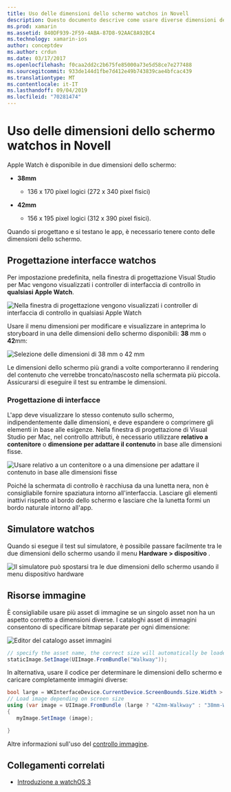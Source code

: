```yaml
---
title: Uso delle dimensioni dello schermo watchos in Novell
description: Questo documento descrive come usare diverse dimensioni dello schermo watchos. Viene illustrata la finestra di progettazione dell'interfaccia watchos, il simulatore watchos e le risorse immagine.
ms.prod: xamarin
ms.assetid: 840DF939-2F59-4ABA-87D8-92AAC8A92BC4
ms.technology: xamarin-ios
author: conceptdev
ms.author: crdun
ms.date: 03/17/2017
ms.openlocfilehash: f0caa2dd2c2b675fe85000a73e5d58ce7e277488
ms.sourcegitcommit: 933de144d1fbe7d412e49b743839cae4bfcac439
ms.translationtype: MT
ms.contentlocale: it-IT
ms.lasthandoff: 09/04/2019
ms.locfileid: "70281474"
---
```

# <a name="working-with-watchos-screen-sizes-in-xamarin"></a>Uso delle dimensioni dello schermo watchos in Novell

Apple Watch è disponibile in due dimensioni dello schermo:

- **38mm**
  - 136 x 170 pixel logici (272 x 340 pixel fisici)

- **42mm**
  - 156 x 195 pixel logici (312 x 390 pixel fisici).

Quando si progettano e si testano le app, è necessario tenere conto delle dimensioni dello schermo.

## <a name="watchos-interface-designer"></a>Progettazione interfacce watchos

Per impostazione predefinita, nella finestra di progettazione Visual Studio per Mac vengono visualizzati i controller di interfaccia di controllo in **qualsiasi Apple Watch**.

![](screen-sizes-images/screen-any-sml.png "Nella finestra di progettazione vengono visualizzati i controller di interfaccia di controllo in qualsiasi Apple Watch")

Usare il menu dimensioni per modificare e visualizzare in anteprima lo storyboard in una delle dimensioni dello schermo disponibili: **38** mm o **42**mm:

![](screen-sizes-images/screen-menu-sml.png "Selezione delle dimensioni di 38 mm o 42 mm")

Le dimensioni dello schermo più grandi a volte comporteranno il rendering del contenuto che verrebbe troncato/nascosto nella schermata più piccola.
Assicurarsi di eseguire il test su entrambe le dimensioni.


### <a name="interface-design"></a>Progettazione di interfacce

L'app deve visualizzare lo stesso contenuto sullo schermo, indipendentemente dalle dimensioni, e deve espandere o comprimere gli elementi in base alle esigenze. Nella finestra di progettazione di Visual Studio per Mac, nel controllo attributi, è necessario utilizzare **relativo a contenitore** o **dimensione per adattare il contenuto** in base alle dimensioni fisse.

![](screen-sizes-images/sizeattributepanel-sml.png "Usare relativo a un contenitore o a una dimensione per adattare il contenuto in base alle dimensioni fisse")

Poiché la schermata di controllo è racchiusa da una lunetta nera, non è consigliabile fornire spaziatura intorno all'interfaccia. Lasciare gli elementi inattivi rispetto al bordo dello schermo e lasciare che la lunetta formi un bordo naturale intorno all'app.


## <a name="watchos-simulator"></a>Simulatore watchos

Quando si esegue il test sul simulatore, è possibile passare facilmente tra le due dimensioni dello schermo usando il menu **Hardware > dispositivo** .

![](screen-sizes-images/simulator.png "Il simulatore può spostarsi tra le due dimensioni dello schermo usando il menu dispositivo hardware")


## <a name="image-resources"></a>Risorse immagine

È consigliabile usare più asset di immagine se un singolo asset non ha un aspetto corretto a dimensioni diverse. I cataloghi asset di immagini consentono di specificare bitmap separate per ogni dimensione:

![](screen-sizes-images/images-xcassets.png "Editor del catalogo asset immagini")

```csharp
// specify the asset name, the correct size will automatically be loaded
staticImage.SetImage(UIImage.FromBundle("Walkway"));
```

In alternativa, usare il codice per determinare le dimensioni dello schermo e caricare completamente immagini diverse:

```csharp
bool large = WKInterfaceDevice.CurrentDevice.ScreenBounds.Size.Width > 136.0;
// Load image depending on screen size
using (var image = UIImage.FromBundle (large ? "42mm-Walkway" : "38mm-Walkway"))
{
   myImage.SetImage (image);

}
```

Altre informazioni sull'uso del [controllo immagine](~/ios/watchos/user-interface/image.md).



## <a name="related-links"></a>Collegamenti correlati

- [Introduzione a watchOS 3](~/ios/watchos/platform/introduction-to-watchos3/index.md)
